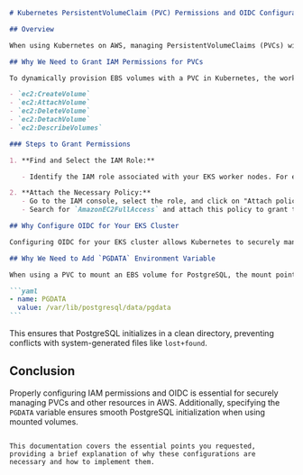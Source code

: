 ````markdown
# Kubernetes PersistentVolumeClaim (PVC) Permissions and OIDC Configuration

## Overview

When using Kubernetes on AWS, managing PersistentVolumeClaims (PVCs) with AWS Elastic Block Store (EBS) requires specific IAM permissions and configurations. This guide explains the need for these permissions and the importance of setting up OpenID Connect (OIDC) for your EKS cluster.

## Why We Need to Grant IAM Permissions for PVCs

To dynamically provision EBS volumes with a PVC in Kubernetes, the worker nodes require IAM permissions to create and manage EBS volumes. These actions are performed by the AWS EBS CSI driver, which needs the following permissions:

- `ec2:CreateVolume`
- `ec2:AttachVolume`
- `ec2:DeleteVolume`
- `ec2:DetachVolume`
- `ec2:DescribeVolumes`

### Steps to Grant Permissions

1. **Find and Select the IAM Role:**

   - Identify the IAM role associated with your EKS worker nodes. For example: `eksctl-daas-cluster-nodegroup-daas-NodeInstanceRole-Av6VFmLbIQCs`.

2. **Attach the Necessary Policy:**
   - Go to the IAM console, select the role, and click on "Attach policies."
   - Search for `AmazonEC2FullAccess` and attach this policy to grant the required permissions.

## Why Configure OIDC for Your EKS Cluster

Configuring OIDC for your EKS cluster allows Kubernetes to securely manage access to AWS resources on behalf of your applications. It enables fine-grained permissions using IAM roles for service accounts, ensuring that only the necessary permissions are granted to each workload.

## Why We Need to Add `PGDATA` Environment Variable

When using a PVC to mount an EBS volume for PostgreSQL, the mount point (`/var/lib/postgresql/data`) may contain a `lost+found` directory, which causes PostgreSQL initialization to fail. To avoid this, we set the `PGDATA` environment variable to a subdirectory:

```yaml
- name: PGDATA
  value: /var/lib/postgresql/data/pgdata
```
````

This ensures that PostgreSQL initializes in a clean directory, preventing conflicts with system-generated files like `lost+found`.

## Conclusion

Properly configuring IAM permissions and OIDC is essential for securely managing PVCs and other resources in AWS. Additionally, specifying the `PGDATA` variable ensures smooth PostgreSQL initialization when using mounted volumes.

```

This documentation covers the essential points you requested, providing a brief explanation of why these configurations are necessary and how to implement them.
```

